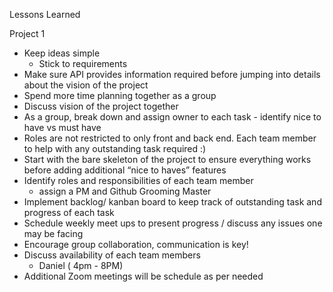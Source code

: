 
Lessons Learned

Project 1
- Keep ideas simple
    - Stick to requirements
- Make sure API provides information required before jumping into details about the vision of the project
- Spend more time planning together as a group 
- Discuss vision of the project together
- As a group, break down and assign owner to each task - identify nice to have vs must have 
- Roles are not restricted to only front and back end. Each team member to help with any outstanding task required :)
- Start with the bare skeleton of the project to ensure everything works before adding additional “nice to haves” features 
- Identify roles and responsibilities of each team member
  - assign a PM and Github Grooming Master 
- Implement backlog/  kanban board to keep track of outstanding task and progress of each task
- Schedule weekly meet ups to present progress / discuss any issues one may be facing 
- Encourage group collaboration, communication is key!
- Discuss availability of each team members 
    - Daniel ( 4pm - 8PM)
- Additional Zoom meetings will be schedule as per needed 
